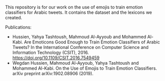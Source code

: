 This repository is for our work on the use of emojis to train emotion classifiers for Arabic tweets. It contains the dataset and the lexicons we created.

Publications:
- Hussien, Yahya Tashtoush, Mahmoud Al-Ayyoub and Mohammed Al-Kabi. Are Emoticons Good Enough to Train Emotion Classifiers of Arabic Tweets? In the International Conference on Computer Science and Information Technology (CSIT), 2016. https://doi.org/10.1109/CSIT.2016.7549459 
- Wegdan Hussien, Mahmoud Al-Ayyoub, Yahya Tashtoush and Mohammed Al-Kabi. On the Use of Emojis to Train Emotion Classifiers. arXiv preprint arXiv:1902.08906 (2019).
